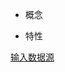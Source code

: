 * 概念

* 特性

[输入数据源](http://spark.apache.org/docs/2.2.0/streaming-programming-guide.html#input-dstreams-and-receiverszz)

